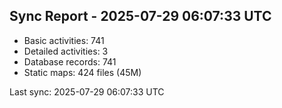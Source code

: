 ## Sync Report - 2025-07-29 06:07:33 UTC

- Basic activities: 741
- Detailed activities: 3
- Database records: 741
- Static maps: 424 files (45M)

Last sync: 2025-07-29 06:07:33 UTC
